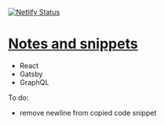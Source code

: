 [![Netlify Status](https://api.netlify.com/api/v1/badges/c8954292-ca23-4fb6-a8cd-cbb744a03a18/deploy-status)](https://app.netlify.com/sites/modest-knuth-6a308f/deploys)

# [Notes and snippets](https://notes.aleks.tech)

- React
- Gatsby
- GraphQL

To do:
- remove newline from copied code snippet